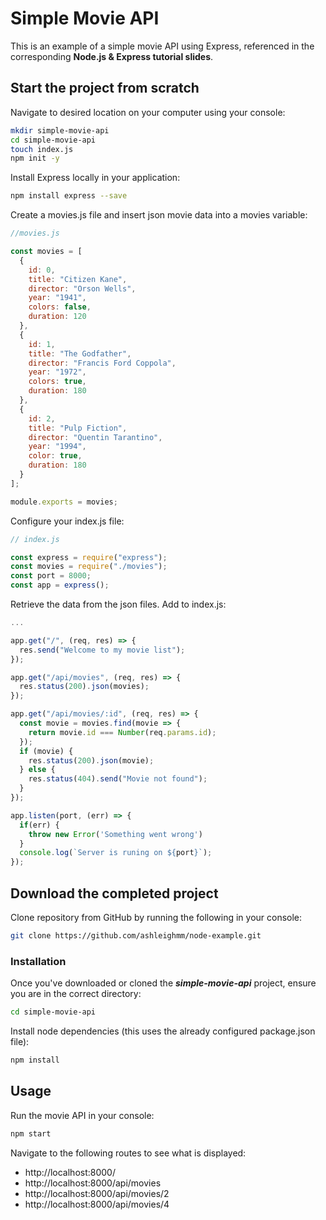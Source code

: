 # Simple Movie API

This is an example of a simple movie API using Express, referenced in the corresponding **Node.js & Express tutorial slides**.

## Start the project from scratch

Navigate to desired location on your computer using your console:
```bash
mkdir simple-movie-api​
cd simple-movie-api​
touch index.js​
npm init -y​
```


Install Express locally in your application:
```bash
npm install express --save
```

Create a movies.js file and insert json movie data into a movies variable:
```javascript
//movies.js

const movies = [
  {
    id: 0,
    title: "Citizen Kane",
    director: "Orson Wells",
    year: "1941",
    colors: false,
    duration: 120
  },
  {
    id: 1,
    title: "The Godfather",
    director: "Francis Ford Coppola",
    year: "1972",
    colors: true,
    duration: 180
  },
  {
    id: 2,
    title: "Pulp Fiction",
    director: "Quentin Tarantino",
    year: "1994",
    color: true,
    duration: 180
  }
];

module.exports = movies;
```

Configure your index.js file:
```javascript
// index.js​

const express = require("express");
const movies = require("./movies");
const port = 8000;
const app = express();
```

Retrieve the data from the json files. Add to index.js:

```javascript
...

app.get("/", (req, res) => {
  res.send("Welcome to my movie list");
});

app.get("/api/movies", (req, res) => {
  res.status(200).json(movies);
});

app.get("/api/movies/:id", (req, res) => {
  const movie = movies.find(movie => {
    return movie.id === Number(req.params.id);
  });
  if (movie) {
    res.status(200).json(movie);
  } else {
    res.status(404).send("Movie not found");
  }
});

app.listen(port, (err) => {
  if(err) {
    throw new Error('Something went wrong')
  }
  console.log(`Server is runing on ${port}`);
});

```


## Download the completed project

Clone repository from GitHub by running the following in your console:

```bash
git clone https://github.com/ashleighmm/node-example.git
```

### Installation

Once you've downloaded or cloned the ***simple-movie-api*** project, ensure you are in the correct directory:

```bash
cd simple-movie-api
```

Install node dependencies (this uses the already configured package.json file):

```bash
npm install
```

## Usage

Run the movie API in your console:

```bash
npm start
```

Navigate to the following routes to see what is displayed:
- ​http://localhost:8000/
- http://localhost:8000/api/movies
- http://localhost:8000/api/movies/2
- http://localhost:8000/api/movies/4
